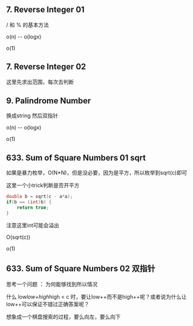 ## 7. Reverse Integer 01

/ 和 % 的基本方法

o(n)  -- o(logx)

o(1)

## 7. Reverse Integer 02

这里先求出范围，每次去判断

## 9. Palindrome Number

换成string 然后双指针

o(n)  -- o(logx)

o(1)

## 633. Sum of Square Numbers 01 sqrt

如果是暴力枚举，O(N*N)，但是没必要，因为是平方，所以枚举到sqrt(c)即可

这里一个小trick判断是否开平方

```cpp
double b = sqrt(c - a*a);
if(b == (int)b) {
    return true;
}     
```

注意这里int可能会溢出

O(sqrt(c))

o(1)

## 633. Sum of Square Numbers 02 双指针

思考一个问题 ： 为何能够找到所以情况

什么 low*low+high*high < c 时，要让low++而不是high++呢？或者说为什么让low++可以保证不错过正确答案呢？

想象成一个棋盘搜索的过程，要么向左，要么向下


